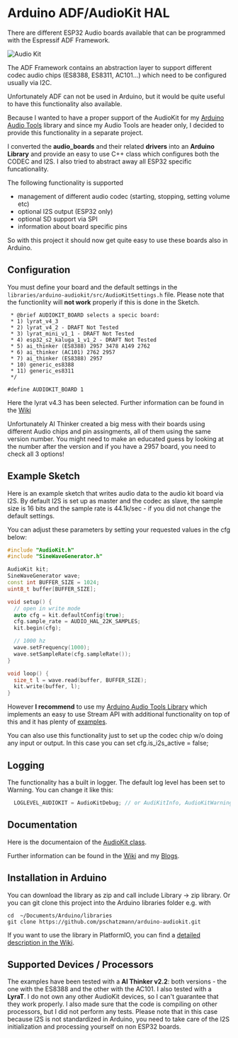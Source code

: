# Arduino ADF/AudioKit HAL

There are different ESP32 Audio boards available that can be programmed with the Espressif ADF Framework.

<img src="https://pschatzmann.github.io/Resources/img/audio-toolkit.png" alt="Audio Kit" />

The ADF Framework contains an abstraction layer to support different codec audio chips (ES8388, ES8311, AC101...) which need to be configured usually via I2C. 

Unfortunately ADF can not be used in Arduino, but it would be quite useful to have this functionality also available.

Because I wanted to have a proper support of the AudioKit for my [Arduino Audio Tools](https://github.com/pschatzmann/arduino-audio-tools) library and since my Audio Tools are  header only, I decided to provide this functionality in a separate project.

I converted the __audio_boards__ and their related __drivers__ into an __Arduino Library__ and provide an easy to use C++ class which configures both the CODEC and I2S. I also tried to abstract away all ESP32 specific funcationality. 

The following functionality is supported

- management of different audio codec (starting, stopping, setting volume etc)
- optional I2S output (ESP32 only)
- optional SD support via SPI
- information about board specific pins

So with this project it should now get quite easy to use these boards also in Arduino. 

## Configuration

You must define your board and the default settings in the ```libraries/arduino-audiokit/src/AudioKitSettings.h``` file. Please note that the functionlity will __not work__ properly if this is done in the Sketch. 

```
 * @brief AUDIOKIT_BOARD selects a specic board:
 * 1) lyrat_v4_3
 * 2) lyrat_v4_2 - DRAFT Not Tested
 * 3) lyrat_mini_v1_1 - DRAFT Not Tested
 * 4) esp32_s2_kaluga_1_v1_2 - DRAFT Not Tested
 * 5) ai_thinker (ES8388) 2957 3478 A149 2762
 * 6) ai_thinker (AC101) 2762 2957
 * 7) ai_thinker (ES8388) 2957
 * 10) generic_es8388
 * 11) generic_es8311
 */

#define AUDIOKIT_BOARD 1

```
Here the lyrat v4.3 has been selected. Further information can be found in the [Wiki](https://github.com/pschatzmann/arduino-audiokit/wiki)

Unfortunately AI Thinker created a big mess with their boards using different Audio chips and pin assingments, all of them using the same version number. You might need to make an educated guess by looking at the number after the version and if you have a 2957 board, you need to check all 3 options!


## Example Sketch

Here is an example sketch that writes audio data to the audio kit board via I2S. By default I2S is set up as master and the codec as slave, the sample size is 16 bits and the sample rate is 44.1k/sec - if you did not change the default settings. 

You can adjust these parameters by setting your requested values in the cfg below:

```C++
#include "AudioKit.h"
#include "SineWaveGenerator.h"

AudioKit kit;
SineWaveGenerator wave;
const int BUFFER_SIZE = 1024;
uint8_t buffer[BUFFER_SIZE];

void setup() {
  // open in write mode
  auto cfg = kit.defaultConfig(true);
  cfg.sample_rate = AUDIO_HAL_22K_SAMPLES;
  kit.begin(cfg);

  // 1000 hz
  wave.setFrequency(1000);
  wave.setSampleRate(cfg.sampleRate());
}

void loop() {
  size_t l = wave.read(buffer, BUFFER_SIZE);
  kit.write(buffer, l);
}

```

However __I recommend__ to use my [Arduino Audio Tools Library](https://github.com/pschatzmann/arduino-audio-tools) which implements an easy to use Stream API with additional functionality   on top of this and it has plenty of [examples](https://github.com/pschatzmann/arduino-audio-tools/tree/main/examples/examples-audiokit).

You can also use this functionality just to set up the codec chip w/o doing any input or output. In this case you can set cfg.is_i2s_active = false; 
 
## Logging

The functionality has a built in logger. The default log level has been set to Warning. You can change it like this:

```C++
  LOGLEVEL_AUDIOKIT = AudioKitDebug; // or AudiKitInfo, AudioKitWarning, AudioKitError

```

## Documentation

Here is the documentaion of the [AudioKit class](https://pschatzmann.github.io/arduino-audiokit/html/classaudiokit_1_1_audio_kit.html).

Further information can be found in the [Wiki](https://github.com/pschatzmann/arduino-audiokit/wiki) and my [Blogs](https://www.pschatzmann.ch/home/tag/esp32audiokit/).


## Installation in Arduino

You can download the library as zip and call include Library -> zip library. Or you can git clone this project into the Arduino libraries folder e.g. with

```
cd  ~/Documents/Arduino/libraries
git clone https://github.com/pschatzmann/arduino-audiokit.git

```

If you want to use the library in PlatformIO, you can find a [detailed description in the Wiki](https://github.com/pschatzmann/arduino-audiokit-hal/wiki/PlatformIO).


## Supported Devices / Processors

The examples have been tested with a __AI Thinker v2.2__: both versions - the one with the ES8388 and the other with the AC101. I also tested with a __LyraT__. I do not own any other AudioKit devices, so I can't guarantee that they work properly. I also made sure that the code is compiling on other processors, but I did not perform any tests. Please note that in this case because I2S is not standardized in Arduino, you need to take care of the I2S initialization  and processing yourself on non ESP32 boards.


